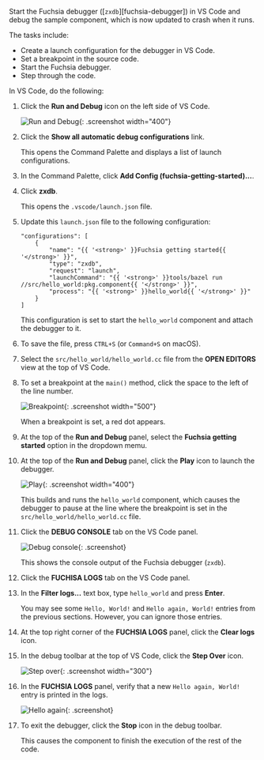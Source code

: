 Start the Fuchsia debugger ([`zxdb`][fuchsia-debugger]) in VS Code and debug
the sample component, which is now  updated to crash when it runs.

The tasks include:

- Create a launch configuration for the debugger in VS Code.
- Set a breakpoint in the source code.
- Start the Fuchsia debugger.
- Step through the code.

In VS Code, do the following:

1. Click the **Run and Debug** icon on the left side of VS Code.

   ![Run and Debug](images/get-started-vscode-run-and-debug-icon.png "The Run and Debug icon in VS Code"){: .screenshot width="400"}

1. Click the **Show all automatic debug configurations** link.

   This opens the Command Palette and displays a list of
   launch configurations.

1. In the Command Palette, click
   **Add Config (fuchsia-getting-started)...**.

1. Click **zxdb**.

   This opens the `.vscode/launch.json` file.

1. Update this `launch.json` file to the following configuration:

   ```json5 {:.devsite-disable-click-to-copy}
   "configurations": [
       {
           "name": "{{ '<strong>' }}Fuchsia getting started{{ '</strong>' }}",
           "type": "zxdb",
           "request": "launch",
           "launchCommand": "{{ '<strong>' }}tools/bazel run //src/hello_world:pkg.component{{ '</strong>' }}",
           "process": "{{ '<strong>' }}hello_world{{ '</strong>' }}"
       }
   ]
   ```

   This configuration is set to start the `hello_world`
   component and attach the debugger to it.

1. To save the file, press `CTRL+S` (or `Command+S` on macOS).

1. Select the `src/hello_world/hello_world.cc` file from the **OPEN EDITORS**
   view at the top of VS Code.

1. To set a breakpoint at the `main()` method, click the space to the left of
   the line number.

   ![Breakpoint](images/get-started-vscode-breakpoint.png "A breakpoint in VS Code"){: .screenshot width="500"}

   When a breakpoint is set, a red dot appears.

1. At the top of the **Run and Debug** panel, select
   the **Fuchsia getting started** option in the dropdown memu.

1. At the top of the **Run and Debug** panel, click
   the **Play** icon to launch the debugger.

   ![Play](images/get-started-vscode-debug-play-icon.png "A breakpoint in VS Code"){: .screenshot width="400"}

   This builds and runs the `hello_world` component, which causes
   the debugger to pause at the line where the breakpoint is set
   in the `src/hello_world/hello_world.cc` file.

1. Click the **DEBUG CONSOLE** tab on the VS Code panel.

   ![Debug console](images/get-started-vscode-debug-console.png "The Debug console panel in VS Code"){: .screenshot}

   This shows the console output of the Fuchsia debugger (`zxdb`).

1. Click the **FUCHISA LOGS** tab on the VS Code panel.

1. In the **Filter logs...** text box, type `hello_world` and press **Enter**.

   You may see some `Hello, World!` and `Hello again, World!` entries from
   the previous sections. However, you can ignore those entries.

1. At the top right corner of the **FUCHSIA LOGS** panel,
   click the **Clear logs** icon.

1. In the debug toolbar at the top of VS Code, click the **Step Over** icon.

   ![Step over](images/get-started-vscode-step-over-icon.png "The Step Over icon in VS Code"){: .screenshot width="300"}

1. In the **FUCHSIA LOGS** panel, verify that a new `Hello again, World!`
   entry is printed in the logs.

   ![Hello again](images/get-started-vscode-debug-hello-again-world.png "Hello again, World in the Fuchsia logs panel of VS Code"){: .screenshot}

1. To exit the debugger, click the **Stop** icon in the debug toolbar.

   This causes the component to finish the execution of the rest of the code.
